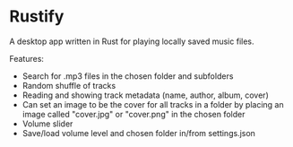 # Rustify
A desktop app written in Rust for playing locally saved music files.

Features:
- Search for .mp3 files in the chosen folder and subfolders
- Random shuffle of tracks
- Reading and showing track metadata (name, author, album, cover)
- Can set an image to be the cover for all tracks in a folder by placing an image called "cover.jpg" or "cover.png" in the chosen folder
- Volume slider
- Save/load volume level and chosen folder in/from settings.json
